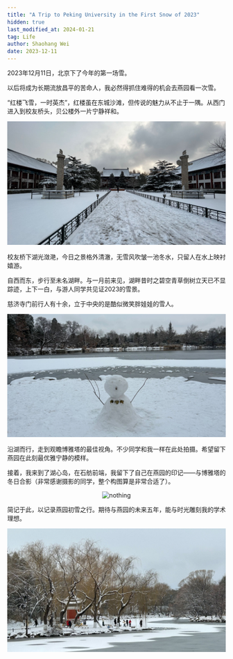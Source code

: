```yaml
---
title: "A Trip to Peking University in the First Snow of 2023"
hidden: true
last_modified_at: 2024-01-21
tag: Life
author: Shaohang Wei
date: 2023-12-11
---
```


2023年12月11日，北京下了今年的第一场雪。

以后将成为长期流放昌平的苦命人，我必然得抓住难得的机会去燕园看一次雪。

“红楼飞雪，一时英杰”，红楼虽在东城沙滩，但传说的魅力从不止于一隅。从西门进入到校友桥头，贝公楼外一片宁静祥和。

<p align="center">
    <img src="../../images/2023-12-11-trip-to-pku/beigonglou.jpg" width="600px" alt="nothing"/>
</p>




校友桥下湖光潋滟，今日之景格外清澈，无雪风吹皱一池冬水，只留人在水上映衬嬉游。

自西而东，步行至未名湖畔。与一月前来见，湖畔昔时之碧空青草倒树立天已不显踪迹，上下一白，与游人同学共见证2023的雪景。

慈济寺门前行人有十余，立于中央的是酷似微笑胖娃娃的雪人。

<p align="center">
    <img src="../../images/2023-12-11-trip-to-pku/snowman.jpg" width="600px" alt="nothing"/></p>



沿湖而行，走到观瞻博雅塔的最佳视角。不少同学和我一样在此处拍摄。希望留下燕园在此刻最优雅宁静的模样。

接着，我来到了湖心岛，在石舫前端，我留下了自己在燕园的印记——与博雅塔的冬日合影（非常感谢摄影的同学，整个构图算是非常合适了）。

<p align="center">
    <img src="../../images/2023-12-11-trip-to-pku/weishatweiming.jpg" width="600px" alt="nothing"/>
</p>



简记于此，以记录燕园初雪之行。期待与燕园的未来五年，能与时光雕刻我的学术理想。

<p align="center"><img src="../../images/2023-12-11-trip-to-pku/weiminghu.jpg" width="600px" alt="nothing"/></p>